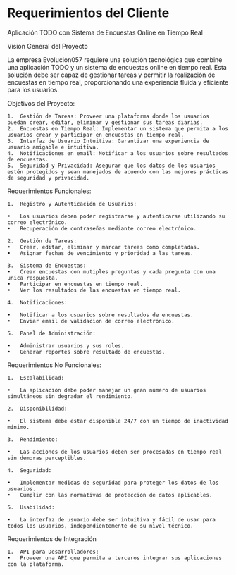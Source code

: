 # Requerimientos del Cliente 
Aplicación TODO con Sistema de Encuestas Online en Tiempo Real

Visión General del Proyecto

La empresa Evolucion057 requiere una solución tecnológica que combine una aplicación TODO y un sistema de encuestas online en tiempo real. Esta solución debe ser capaz de gestionar tareas y permitir la realización de encuestas en tiempo real, proporcionando una experiencia fluida y eficiente para los usuarios.

Objetivos del Proyecto:

	1.	Gestión de Tareas: Proveer una plataforma donde los usuarios puedan crear, editar, eliminar y gestionar sus tareas diarias.
	2.	Encuestas en Tiempo Real: Implementar un sistema que permita a los usuarios crear y participar en encuestas en tiempo real.
	3.	Interfaz de Usuario Intuitiva: Garantizar una experiencia de usuario amigable e intuitiva.
	4.	Notificaciones en email: Notificar a los usuarios sobre resultados de encuestas.
	5.	Seguridad y Privacidad: Asegurar que los datos de los usuarios estén protegidos y sean manejados de acuerdo con las mejores prácticas de seguridad y privacidad.

Requerimientos Funcionales:

	1.	Registro y Autenticación de Usuarios:
    
	•	Los usuarios deben poder registrarse y autenticarse utilizando su correo electrónico.
	•	Recuperación de contraseñas mediante correo electrónico.

	2.	Gestión de Tareas:
	•	Crear, editar, eliminar y marcar tareas como completadas.
	•	Asignar fechas de vencimiento y prioridad a las tareas.

	3.	Sistema de Encuestas:
	•	Crear encuestas con mutiples preguntas y cada pregunta con una unica respuesta.
	•	Participar en encuestas en tiempo real.
	•	Ver los resultados de las encuestas en tiempo real.

	4.	Notificaciones:

	•	Notificar a los usuarios sobre resultados de encuestas.
	•	Enviar email de validacion de correo electrónico.

	5.	Panel de Administración:

	•	Administrar usuarios y sus roles.
	•	Generar reportes sobre resultado de encuestas.

Requerimientos No Funcionales:

	1.	Escalabilidad:

	•	La aplicación debe poder manejar un gran número de usuarios simultáneos sin degradar el rendimiento.

	2.	Disponibilidad:

	•	El sistema debe estar disponible 24/7 con un tiempo de inactividad mínimo.

	3.	Rendimiento:

	•	Las acciones de los usuarios deben ser procesadas en tiempo real sin demoras perceptibles.

	4.	Seguridad:

	•	Implementar medidas de seguridad para proteger los datos de los usuarios.
	•	Cumplir con las normativas de protección de datos aplicables.

	5.	Usabilidad:

	•	La interfaz de usuario debe ser intuitiva y fácil de usar para todos los usuarios, independientemente de su nivel técnico.

Requerimientos de Integración

	1.	API para Desarrolladores:
	•	Proveer una API que permita a terceros integrar sus aplicaciones con la plataforma.
